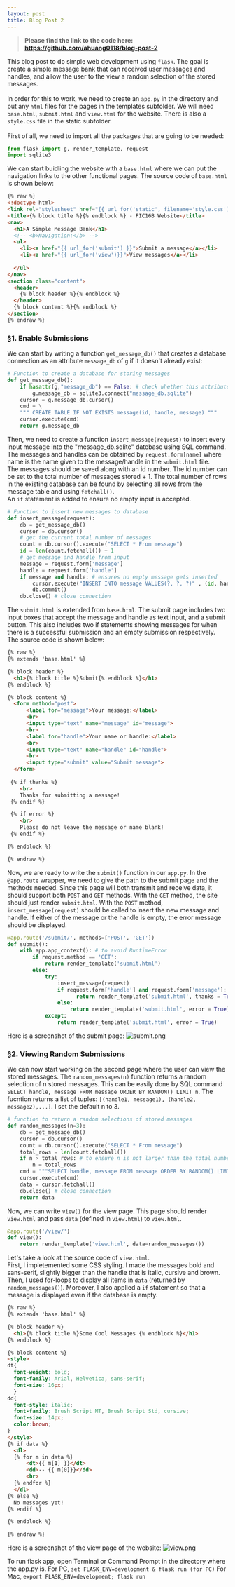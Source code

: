 ```yaml
---
layout: post
title: Blog Post 2
---
```


>**Please find the link to the code here: https://github.com/ahuang0118/blog-post-2**

This blog post to do simple web development using `flask`. The goal is create a simple message bank that can received user messages and handles, and allow the user to the view a random selection of the stored messages. <br> <br>
 In order for this to work, we need to create an `app.py` in the directory and put any `html` files for the pages in the templates subfolder. We will need `base.html`, `submit.html` and `view.html` for the website.  There is also a `style.css` file in the static subfolder.<br><br>
First of all, we need to import all the packages that are going to be needed:


```python
from flask import g, render_template, request
import sqlite3
```

We can start buidling the website with a `base.html` where we can put the navigation links to the other functional pages. The source code of `base.html` is shown below:

```html
{% raw %}
<!doctype html>
<link rel="stylesheet" href="{{ url_for('static', filename='style.css') }}">
<title>{% block title %}{% endblock %} - PIC16B Website</title>
<nav>
  <h1>A Simple Message Bank</h1>
  <!-- <b>Navigation:</b> -->
  <ul>
    <li><a href="{{ url_for('submit') }}">Submit a message</a></li>
    <li><a href="{{ url_for('view')}}">View messages</a></li>
  
  </ul>
</nav>
<section class="content">
  <header>
    {% block header %}{% endblock %}
  </header>
  {% block content %}{% endblock %}
</section>
{% endraw %}
```

### §1. Enable Submissions

We can start by writing a function `get_message_db()` that creates a database connection as an attribute `message_db` of `g` if it doesn't already exist:


```python
# Function to create a database for storing messages
def get_message_db():
    if hasattr(g,"message_db") == False: # check whether this attribute already exists
        g.message_db = sqlite3.connect("message_db.sqlite")
    cursor = g.message_db.cursor()
    cmd = \
    """ CREATE TABLE IF NOT EXISTS message(id, handle, message) """
    cursor.execute(cmd)
    return g.message_db
```

Then, we need to create a function `insert_message(request)` to insert every input message into the "message_db.sqlite" datebase using SQL command. The messages and handles can be obtained by `request.form[name]` where name is the name given to the message/handle in the `submit.html` file. <br>
The messages should be saved along with an id number. The id number can be set to the total number of messages stored + 1. The total number of rows in the existing database can be found by selecting all rows from the message table and using `fetchall()`.<br>
An `if` statement is added to ensure no empty input is accepted.


```python
# Function to insert new messages to database
def insert_message(request):
    db = get_message_db()
    cursor = db.cursor()
    # get the current total number of messages
    count = db.cursor().execute("SELECT * From message")
    id = len(count.fetchall()) + 1
    # get message and handle from input
    message = request.form['message']
    handle = request.form['handle']
    if message and handle: # ensures no empty message gets inserted
        cursor.execute("INSERT INTO message VALUES(?, ?, ?)" , (id, handle, message))
        db.commit()
    db.close() # close connection
```

The `submit.html` is extended from `base.html`. The submit page includes two input boxes that accept the message and handle as text input, and a submit button.
This also includes two if statements showing messages for when there is a successful submission and an empty submission respectively. <br>
The source code is shown below:

```html
{% raw %}
{% extends 'base.html' %}

{% block header %}
  <h1>{% block title %}Submit{% endblock %}</h1>
{% endblock %}

{% block content %}
  <form method="post">
      <label for="message">Your message:</label>
      <br>
      <input type="text" name="message" id="message">
      <br>
      <label for="handle">Your name or handle:</label>
      <br>
      <input type="text" name="handle" id="handle">
      <br>
      <input type="submit" value="Submit message">
  </form>
 
 {% if thanks %}
    <br>
    Thanks for submitting a message!
 {% endif %}

 {% if error %}
    <br>
    Please do not leave the message or name blank! 
 {% endif %}

{% endblock %}

{% endraw %}
```

Now, we are ready to write the `submit()` function in our `app.py`. In the `@app.route` wrapper, we need to give the path to the submit page and the methods needed. Since this page will both transmit and receive data, it should support both `POST` and `GET` methods. With the `GET` method, the site should just render `submit.html`. With the `POST` method, `insert_message(request)` should be called to insert the new message and handle. If either of the message or the handle is empty, the error message should be displayed.


```python
@app.route('/submit/', methods=['POST', 'GET'])
def submit():
    with app.app_context(): # to avoid RuntimeError
        if request.method == 'GET':
            return render_template('submit.html')
        else:
            try:
                insert_message(request)
                if request.form['handle'] and request.form['message']: # check if either input is empty
                      return render_template('submit.html', thanks = True)
                else:
                    return render_template('submit.html', error = True)
            except:
                return render_template('submit.html', error = True)

```

Here is a screenshot of the submit page:
![submit.png](/images/submit.png)


### §2. Viewing Random Submissions
We can now start working on the second page where the user can view the stored messages. The `random_messages(n)` function returns a random selection of n stored messages. This can be easily done by SQL command `SELECT handle, message FROM message ORDER BY RANDOM() LIMIT n`. The fucntion returns a list of tuples: `[(handle1, message1), (handle2, message2),...]`. I set the default n to 3. 


```python
# function to return a random selections of stored messages
def random_messages(n=3):
    db = get_message_db()
    cursor = db.cursor()
    count = db.cursor().execute("SELECT * From message")
    total_rows = len(count.fetchall())
    if n > total_rows: # to ensure n is not larger than the total number of messages
        n = total_rows 
    cmd = """SELECT handle, message FROM message ORDER BY RANDOM() LIMIT %d""" %n
    cursor.execute(cmd)
    data = cursor.fetchall()
    db.close() # close connection
    return data

```

Now, we can write `view()` for the view page. This page should render `view.html` and pass `data` (defined in `view.html`) to `view.html`.


```python
@app.route('/view/')
def view():
    return render_template('view.html', data=random_messages())
```

Let's take a look at the source code of `view.html`.<br>
First, I impletemented some CSS styling. I made the messages bold and sans-serif, slightly bigger than the handle that is italic, cursive and brown. <br> Then, I used for-loops to display all items in `data` (returned by `random_messages()`). Moreover, I also applied a `if` statement so that a message is displayed even if the database is empty.

```html
{% raw %}
{% extends 'base.html' %}

{% block header %}
  <h1>{% block title %}Some Cool Messages {% endblock %}</h1>
{% endblock %}

{% block content %}
<style>
dt{
  font-weight: bold;
  font-family: Arial, Helvetica, sans-serif;
  font-size: 16px;
  }
dd{
  font-style: italic; 
  font-family: Brush Script MT, Brush Script Std, cursive;
  font-size: 14px;
  color:brown;
}
</style>
{% if data %}
  <dl>
  {% for m in data %}
      <dt>{{ m[1] }}</dt>
      <dd>-- {{ m[0]}}</dd>
      <br>
  {% endfor %}
  </dl>
{% else %}
  No messages yet!
{% endif %}

{% endblock %}

{% endraw %}
```

Here is a screenshot of the view page of the website:
![view.png](/images/view.png)

To run flask app, open Terminal or Command Prompt in the directory where the app.py is.
For PC, 
`set FLASK_ENV=development & flask run (for PC)`
For Mac, 
`export FLASK_ENV=development; flask run`
